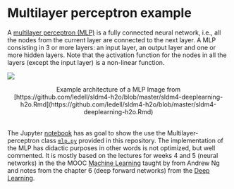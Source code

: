 # Multilayer perceptron example
A [multilayer perceptron (MLP)](https://en.wikipedia.org/wiki/Multilayer_perceptron) is a fully connected neural network, i.e., all the nodes from the current layer are connected to the next layer. A MLP consisting in 3 or more layers: an input layer, an output layer and one or more hidden layers. Note that the activation function for the nodes in all the layers (except the input layer) is a non-linear function.

![](https://raw.githubusercontent.com/ledell/sldm4-h2o/master/mlp_network.png)

<center>
Example architecture of a MLP  
Image from [https://github.com/ledell/sldm4-h2o/blob/master/sldm4-deeplearning-h2o.Rmd](https://github.com/ledell/sldm4-h2o/blob/master/sldm4-deeplearning-h2o.Rmd)
</center>
</br>

The Jupyter [notebook](mlp_notebook.ipynb) has as goal to show the use the Multilayer-perceptron class [`mlp.py`](mlp.py) provided in this repository. The implementation of the MLP has didactic purposes in other words is not optimized, but well commented. It is mostly based on the lectures for weeks 4 and 5 (neural networks) in the the MOOC [Machine Learning](https://www.coursera.org/learn/machine-learning#%20) taught by from Andrew Ng and notes from the chapter 6 (deep forward networks) from the [Deep Learning](http://www.deeplearningbook.org/).
